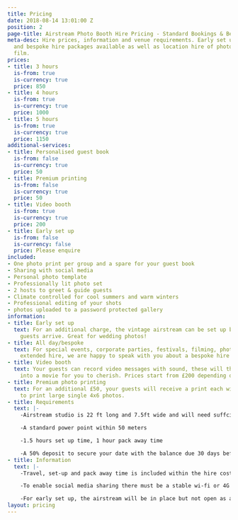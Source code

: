 ```yaml
---
title: Pricing
date: 2018-08-14 13:01:00 Z
position: 2
page-title: Airstream Photo Booth Hire Pricing - Standard Bookings & Bespoke Packages
meta-desc: Hire prices, information and venue requirements. Early set up, all day
  and bespoke hire packages available as well as location hire of photography and
  film.
prices:
- title: 3 hours
  is-from: true
  is-currency: true
  price: 850
- title: 4 hours
  is-from: true
  is-currency: true
  price: 1000
- title: 5 hours
  is-from: true
  is-currency: true
  price: 1150
additional-services:
- title: Personalised guest book
  is-from: false
  is-currency: true
  price: 50
- title: Premium printing
  is-from: false
  is-currency: true
  price: 50
- title: Video booth
  is-from: true
  is-currency: true
  price: 200
- title: Early set up
  is-from: false
  is-currency: false
  price: Please enquire
included:
- One photo print per group and a spare for your guest book
- Sharing with social media
- Personal photo template
- Professionally lit photo set
- 2 hosts to greet & guide guests
- Climate controlled for cool summers and warm winters
- Professional editing of your shots
- photos uploaded to a password protected gallery
information:
- title: Early set up
  text: For an additional charge, the vintage airstream can be set up before your
    guests arrive. Great for wedding photos!
- title: All day/bespoke
  text: For special events, corporate parties, festivals, filming, photo shoots and
    extended hire, we are happy to speak with you about a bespoke hire package.
- title: Video booth
  text: Your guests can record video messages with sound, these will then be edited
    into a movie for you to cherish. Prices start from £200 depending on event duration.
- title: Premium photo printing
  text: For an additional £50, your guests will receive a print each with the option
    to print large single 4x6 photos.
- title: Requirements
  text: |-
    -Airstream studio is 22 ft long and 7.5ft wide and will need suffcient access and a relatively at area to set up.

    -A standard power point within 50 meters

    -1.5 hours set up time, 1 hour pack away time

    -A 50% deposit to secure your date with the balance due 30 days before your event
- title: Information
  text: |-
    -Travel, set-up and pack away time is included within the hire cost

    -To enable social media sharing there must be a stable wi-fi or 4G connection. If this is not available uploads will be queued until a signal is available

    -For early set up, the airstream will be in place but not open as a photo booth until the agreed hire time
layout: pricing
---
```



